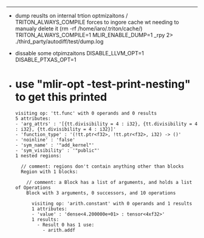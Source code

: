 
--------------------------


- dump reuslts on internal trtion optmizaitons
    / TRITON_ALWAYS_COMPILE forces to ingore cache wt needing to manualy delete it (rm -rf /home/iaro/.triton/cache/)
  TRITON_ALWAYS_COMPILE=1 MLIR_ENABLE_DUMP=1 _rpy 2> ./third_party/autodiff/test/dump.log
- dissable some otpimzaitons
  DISABLE_LLVM_OPT=1 DISABLE_PTXAS_OPT=1

- # use "mlir-opt -test-print-nesting" to get this printed

  ```mlir
  visiting op: 'tt.func' with 0 operands and 0 results
  5 attributes:
  - 'arg_attrs' : '[{tt.divisibility = 4 : i32}, {tt.divisibility = 4 : i32}, {tt.divisibility = 4 : i32}]'
  - 'function_type' : '(!tt.ptr<f32>, !tt.ptr<f32>, i32) -> ()'
  - 'noinline' : 'false'
  - 'sym_name' : '"add_kernel"'
  - 'sym_visibility' : '"public"'
  1 nested regions:

    // comment: regions don't contain anything other than blocks
    Region with 1 blocks:

      // comment: a Block has a list of arguments, and holds a list of Operations
      Block with 3 arguments, 0 successors, and 10 operations

        visiting op: 'arith.constant' with 0 operands and 1 results
        1 attributes:
        - 'value' : 'dense<4.200000e+01> : tensor<4xf32>'
        1 results:
          - Result 0 has 1 use:
            - arith.addf
  ```
